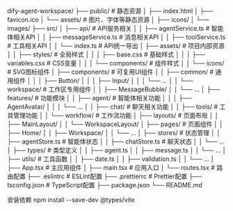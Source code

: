 dify-agent-workspace/
├── public/                  # 静态资源
│   ├── index.html
│   ├── favicon.ico
│   └── assets/              # 图片、字体等静态资源
│       ├── icons/
│       └── images/
├── src/
│   ├── api/                 # API服务相关
│   │   ├── agentService.ts  # 智能体相关API
│   │   ├── messageService.ts # 消息相关API
│   │   ├── toolService.ts   # 工具相关API
│   │   └── index.ts         # API统一导出
│   ├── assets/              # 项目内部资源
│   │   ├── styles/          # 全局样式
│   │   │   ├── base.css     # 基础样式
│   │   │   ├── variables.css # CSS变量
│   │   │   └── components/  # 组件样式
│   │   └── icons/           # SVG图标组件
│   ├── components/          # 可复用UI组件
│   │   ├── common/          # 通用组件
│   │   │   ├── Button/
│   │   │   ├── Input/
│   │   │   └── ...
│   │   └── workspace/       # 工作区专用组件
│   │       ├── MessageBubble/
│   │       └── ...
│   ├── features/            # 功能模块
│   │   ├── agent/           # 智能体相关功能
│   │   │   ├── AgentAvatar/
│   │   │   └── ...
│   │   ├── chat/            # 聊天相关功能
│   │   ├── tools/           # 工具管理功能
│   │   └── workflow/        # 工作流功能
│   ├── layouts/             # 页面布局
│   │   ├── MainLayout/
│   │   └── WorkspaceLayout/
│   ├── pages/               # 页面组件
│   │   ├── Home/
│   │   ├── Workspace/
│   │   └── ...
│   ├── stores/              # 状态管理
│   │   ├── agentStore.ts    # 智能体状态
│   │   ├── chatStore.ts     # 聊天状态
│   │   └── ...
│   ├── types/               # 类型定义
│   │   ├── agent.ts
│   │   ├── message.ts
│   │   └── ...
│   ├── utils/               # 工具函数
│   │   ├── date.ts
│   │   ├── validation.ts
│   │   └── ...
│   ├── App.tsx              # 主应用组件
│   ├── main.tsx             # 应用入口
│   └── routes.tsx           # 路由配置
├── .eslintrc                # ESLint配置
├── .prettierrc              # Prettier配置
├── tsconfig.json            # TypeScript配置
├── package.json
└── README.md


安装依赖
npm install --save-dev @types/vite